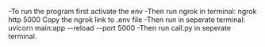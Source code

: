 -To run the program first activate the env
-Then run ngrok in terminal: ngrok http 5000
Copy the ngrok link to .env file
-Then run in seperate terminal: uvicorn main:app --reload --port 5000 
-Then run call.py in seperate terminal.
